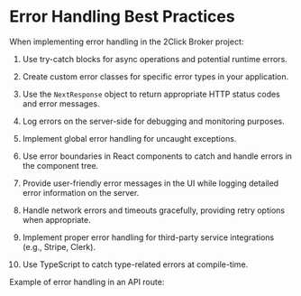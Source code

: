 # Error Handling Best Practices

When implementing error handling in the 2Click Broker project:

1. Use try-catch blocks for async operations and potential runtime errors.

2. Create custom error classes for specific error types in your application.

3. Use the `NextResponse` object to return appropriate HTTP status codes and error messages.

4. Log errors on the server-side for debugging and monitoring purposes.

5. Implement global error handling for uncaught exceptions.

6. Use error boundaries in React components to catch and handle errors in the component tree.

7. Provide user-friendly error messages in the UI while logging detailed error information on the server.

8. Handle network errors and timeouts gracefully, providing retry options when appropriate.

9. Implement proper error handling for third-party service integrations (e.g., Stripe, Clerk).

10. Use TypeScript to catch type-related errors at compile-time.

Example of error handling in an API route: